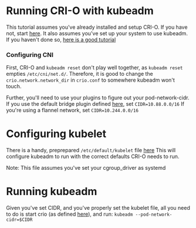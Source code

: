 # Running CRI-O with kubeadm

This tutorial assumes you've already installed and setup CRI-O. If you have not, start [here](setup.md).
It also assumes you've set up your system to use kubeadm. If you haven't done so, [here is a good tutorial](https://www.mirantis.com/blog/how-install-kubernetes-kubeadm/)

### Configuring CNI

First, CRI-O and `kubeadm reset` don't play well together, as `kubeadm reset` empties `/etc/cni/net.d/`.
Therefore, it is good to change the `crio.network.network_dir` in `crio.conf` to somewhere kubeadm won't touch.

Further, you'll need to use your plugins to figure out your pod-network-cidr. If you use the default bridge plugin defined [here](/contrib/cni/10-crio-bridge.conf), set
```CIDR=10.88.0.0/16```
If you're using a flannel network, set
```CIDR=10.244.0.0/16```

# Configuring kubelet

There is a handy, preprepared `/etc/default/kubelet` file [here](https://gist.githubusercontent.com/haircommander/2c07cc23887fa7c7f083dc61c7ef5791/raw/73e3d27dcd57e7de237c08758f76e0a368547648/cri-o-kubeadm)
This will configure kubeadm to run with the correct defaults CRI-O needs to run.

Note: This file assumes you've set your cgroup_driver as systemd

# Running kubeadm

Given you've set CIDR, and you've properly set the kubelet file, all you need to do is start crio (as defined [here](setup.md)), and run:
`kubeadm --pod-network-cidr=$CIDR`
